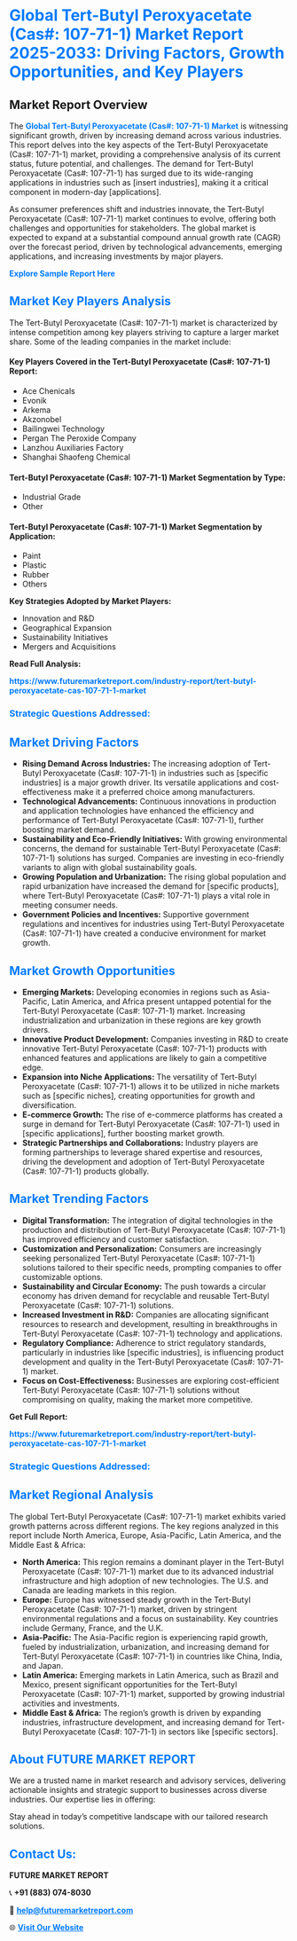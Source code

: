 <h1 style="color: #007BFF;">Global Tert-Butyl Peroxyacetate (Cas#: 107-71-1) Market Report 2025-2033: Driving Factors, Growth Opportunities, and Key Players</h1>

<section id="overview">
<h2>Market Report Overview</h2>
<p>The <a href="https://www.futuremarketreport.com/industry-report/tert-butyl-peroxyacetate-cas-107-71-1-market" style="color: #007BFF; text-decoration: none;"><strong>Global Tert-Butyl Peroxyacetate (Cas#: 107-71-1) Market</strong></a> is witnessing significant growth, driven by increasing demand across various industries. This report delves into the key aspects of the Tert-Butyl Peroxyacetate (Cas#: 107-71-1) market, providing a comprehensive analysis of its current status, future potential, and challenges. The demand for Tert-Butyl Peroxyacetate (Cas#: 107-71-1) has surged due to its wide-ranging applications in industries such as [insert industries], making it a critical component in modern-day [applications].</p>
<p>As consumer preferences shift and industries innovate, the Tert-Butyl Peroxyacetate (Cas#: 107-71-1) market continues to evolve, offering both challenges and opportunities for stakeholders. The global market is expected to expand at a substantial compound annual growth rate (CAGR) over the forecast period, driven by technological advancements, emerging applications, and increasing investments by major players.</p>
</section>

<section id="overview">
<p><a href="https://www.futuremarketreport.com/request-sample/reportId=31359" style="color: #007BFF; text-decoration: none;"><strong>Explore Sample Report Here</strong></a></p>
</section>

<section id="key-players">
<h2 style="color: #007BFF;">Market Key Players Analysis</h2>
<p>The Tert-Butyl Peroxyacetate (Cas#: 107-71-1) market is characterized by intense competition among key players striving to capture a larger market share. Some of the leading companies in the market include:</p>
<h4>Key Players Covered in the Tert-Butyl Peroxyacetate (Cas#: 107-71-1) Report:</h4>
<ul><li>Ace Chenicals</li><li>Evonik</li><li>Arkema</li><li>Akzonobel</li><li>Bailingwei Technology</li><li>Pergan The Peroxide Company</li><li>Lanzhou Auxiliaries Factory</li><li>Shanghai Shaofeng Chemical</li></ul>
<h4>Tert-Butyl Peroxyacetate (Cas#: 107-71-1) Market Segmentation by Type:</h4>
<ul><li>Industrial Grade</li><li>Other</li></ul>

<h4>Tert-Butyl Peroxyacetate (Cas#: 107-71-1) Market Segmentation by Application:</h4>
<ul><li>Paint</li><li>Plastic</li><li>Rubber</li><li>Others</li></ul>
<p><strong>Key Strategies Adopted by Market Players:</strong></p>
<ul>
<li>Innovation and R&D</li>
<li>Geographical Expansion</li>
<li>Sustainability Initiatives</li>
<li>Mergers and Acquisitions</li>
</ul>
</section>

<section>
<p><strong>Read Full Analysis: </strong></p><a href="https://www.futuremarketreport.com/industry-report/tert-butyl-peroxyacetate-cas-107-71-1-market" style="color: #007BFF; text-decoration: none;"><strong>https://www.futuremarketreport.com/industry-report/tert-butyl-peroxyacetate-cas-107-71-1-market</strong></a>
<h3 style="color: #007BFF;">Strategic Questions Addressed:</h3>
</section>

<section id="driving-factors">
<h2 style="color: #007BFF;">Market Driving Factors</h2>
<ul>
<li><strong>Rising Demand Across Industries:</strong> The increasing adoption of Tert-Butyl Peroxyacetate (Cas#: 107-71-1) in industries such as [specific industries] is a major growth driver. Its versatile applications and cost-effectiveness make it a preferred choice among manufacturers.</li>
<li><strong>Technological Advancements:</strong> Continuous innovations in production and application technologies have enhanced the efficiency and performance of Tert-Butyl Peroxyacetate (Cas#: 107-71-1), further boosting market demand.</li>
<li><strong>Sustainability and Eco-Friendly Initiatives:</strong> With growing environmental concerns, the demand for sustainable Tert-Butyl Peroxyacetate (Cas#: 107-71-1) solutions has surged. Companies are investing in eco-friendly variants to align with global sustainability goals.</li>
<li><strong>Growing Population and Urbanization:</strong> The rising global population and rapid urbanization have increased the demand for [specific products], where Tert-Butyl Peroxyacetate (Cas#: 107-71-1) plays a vital role in meeting consumer needs.</li>
<li><strong>Government Policies and Incentives:</strong> Supportive government regulations and incentives for industries using Tert-Butyl Peroxyacetate (Cas#: 107-71-1) have created a conducive environment for market growth.</li>
</ul>
</section>

<section id="growth-opportunities">
<h2 style="color: #007BFF;">Market Growth Opportunities</h2>
<ul>
<li><strong>Emerging Markets:</strong> Developing economies in regions such as Asia-Pacific, Latin America, and Africa present untapped potential for the Tert-Butyl Peroxyacetate (Cas#: 107-71-1) market. Increasing industrialization and urbanization in these regions are key growth drivers.</li>
<li><strong>Innovative Product Development:</strong> Companies investing in R&D to create innovative Tert-Butyl Peroxyacetate (Cas#: 107-71-1) products with enhanced features and applications are likely to gain a competitive edge.</li>
<li><strong>Expansion into Niche Applications:</strong> The versatility of Tert-Butyl Peroxyacetate (Cas#: 107-71-1) allows it to be utilized in niche markets such as [specific niches], creating opportunities for growth and diversification.</li>
<li><strong>E-commerce Growth:</strong> The rise of e-commerce platforms has created a surge in demand for Tert-Butyl Peroxyacetate (Cas#: 107-71-1) used in [specific applications], further boosting market growth.</li>
<li><strong>Strategic Partnerships and Collaborations:</strong> Industry players are forming partnerships to leverage shared expertise and resources, driving the development and adoption of Tert-Butyl Peroxyacetate (Cas#: 107-71-1) products globally.</li>
</ul>
</section>

<section id="trending-factors">
<h2 style="color: #007BFF;">Market Trending Factors</h2>
<ul>
<li><strong>Digital Transformation:</strong> The integration of digital technologies in the production and distribution of Tert-Butyl Peroxyacetate (Cas#: 107-71-1) has improved efficiency and customer satisfaction.</li>
<li><strong>Customization and Personalization:</strong> Consumers are increasingly seeking personalized Tert-Butyl Peroxyacetate (Cas#: 107-71-1) solutions tailored to their specific needs, prompting companies to offer customizable options.</li>
<li><strong>Sustainability and Circular Economy:</strong> The push towards a circular economy has driven demand for recyclable and reusable Tert-Butyl Peroxyacetate (Cas#: 107-71-1) solutions.</li>
<li><strong>Increased Investment in R&D:</strong> Companies are allocating significant resources to research and development, resulting in breakthroughs in Tert-Butyl Peroxyacetate (Cas#: 107-71-1) technology and applications.</li>
<li><strong>Regulatory Compliance:</strong> Adherence to strict regulatory standards, particularly in industries like [specific industries], is influencing product development and quality in the Tert-Butyl Peroxyacetate (Cas#: 107-71-1) market.</li>
<li><strong>Focus on Cost-Effectiveness:</strong> Businesses are exploring cost-efficient Tert-Butyl Peroxyacetate (Cas#: 107-71-1) solutions without compromising on quality, making the market more competitive.</li>
</ul>
</section>

<section>
<p><strong>Get Full Report: </strong></p><a href="https://www.futuremarketreport.com/industry-report/tert-butyl-peroxyacetate-cas-107-71-1-market" style="color: #007BFF; text-decoration: none;"><strong>https://www.futuremarketreport.com/industry-report/tert-butyl-peroxyacetate-cas-107-71-1-market</strong></a>
<h3 style="color: #007BFF;">Strategic Questions Addressed:</h3>
</section>


<section id="regional-analysis">
<h2 style="color: #007BFF;">Market Regional Analysis</h2>
<p>The global Tert-Butyl Peroxyacetate (Cas#: 107-71-1) market exhibits varied growth patterns across different regions. The key regions analyzed in this report include North America, Europe, Asia-Pacific, Latin America, and the Middle East & Africa:</p>
<ul>
<li><strong>North America:</strong> This region remains a dominant player in the Tert-Butyl Peroxyacetate (Cas#: 107-71-1) market due to its advanced industrial infrastructure and high adoption of new technologies. The U.S. and Canada are leading markets in this region.</li>
<li><strong>Europe:</strong> Europe has witnessed steady growth in the Tert-Butyl Peroxyacetate (Cas#: 107-71-1) market, driven by stringent environmental regulations and a focus on sustainability. Key countries include Germany, France, and the U.K.</li>
<li><strong>Asia-Pacific:</strong> The Asia-Pacific region is experiencing rapid growth, fueled by industrialization, urbanization, and increasing demand for Tert-Butyl Peroxyacetate (Cas#: 107-71-1) in countries like China, India, and Japan.</li>
<li><strong>Latin America:</strong> Emerging markets in Latin America, such as Brazil and Mexico, present significant opportunities for the Tert-Butyl Peroxyacetate (Cas#: 107-71-1) market, supported by growing industrial activities and investments.</li>
<li><strong>Middle East & Africa:</strong> The region’s growth is driven by expanding industries, infrastructure development, and increasing demand for Tert-Butyl Peroxyacetate (Cas#: 107-71-1) in sectors like [specific sectors].</li>
</ul>
</section>

<footer>
<h2 style="color: #007BFF;">About FUTURE MARKET REPORT</h2>
<p>We are a trusted name in market research and advisory services, delivering actionable insights and strategic support to businesses across diverse industries. Our expertise lies in offering:</p>

<p>Stay ahead in today’s competitive landscape with our tailored research solutions.</p>

<h2 style="color: #007BFF;">Contact Us:</h2>
<p><strong>FUTURE MARKET REPORT</strong></p>
<p>📞 <strong>+91 (883) 074-8030</strong></p>
<p>📧 <strong><a href="mailto:help@futuremarketreport.com" style="color: #007BFF;">help@futuremarketreport.com</a></strong></p>
<p>🌐 <strong><a href="https://www.futuremarketreport.com/" style="color: #007BFF;">Visit Our Website</a></strong></p>
</footer>
